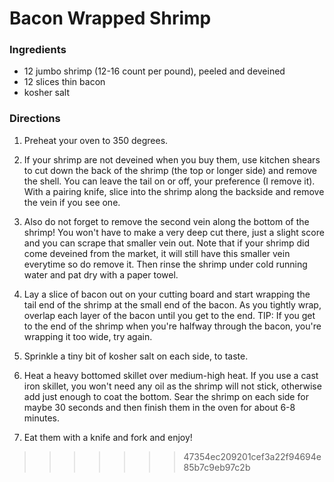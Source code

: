 # Bacon Wrapped Shrimp 

### Ingredients 
* 12 jumbo shrimp (12-16 count per pound), peeled and deveined
* 12 slices thin bacon
* kosher salt

### Directions 
1. Preheat your oven to 350 degrees.

2. If your shrimp are not deveined when you buy them, use kitchen shears to cut down the back of the shrimp (the top or longer side) and remove the shell. You can leave the tail on or off, your preference (I remove it). With a pairing knife, slice into the shrimp along the backside and remove the vein if you see one.

3. Also do not forget to remove the second vein along the bottom of the shrimp! You won't have to make a very deep cut there, just a slight score and you can scrape that smaller vein out. Note that if your shrimp did come deveined from the market, it will still have this smaller vein everytime so do remove it. Then rinse the shrimp under cold running water and pat dry with a paper towel.

4) Lay a slice of bacon out on your cutting board and start wrapping the tail end of the shrimp at the small end of the bacon. As you tightly wrap, overlap each layer of the bacon until you get to the end. 
TIP: If you get to the end of the shrimp when you're halfway through the bacon, you're wrapping it too wide, try again.

5) Sprinkle a tiny bit of kosher salt on each side, to taste.

6)  Heat a heavy bottomed skillet over medium-high heat. If you use a cast iron skillet, you won't need any oil as the shrimp will not stick, otherwise add just enough to coat the bottom. Sear the shrimp on each side for maybe 30 seconds and then finish them in the oven for about 6-8 minutes.

7) Eat them with a knife and fork and enjoy!
>>>>>>> 47354ec209201cef3a22f94694e85b7c9eb97c2b
